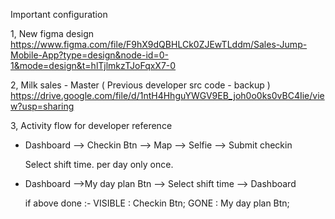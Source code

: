 Important configuration

 1, New figma design
    https://www.figma.com/file/F9hX9dQBHLCk0ZJEwTLddm/Sales-Jump-Mobile-App?type=design&node-id=0-1&mode=design&t=hlTjlmkzTJoFqxX7-0
 
 2, Milk sales - Master ( Previous developer src code - backup )
    https://drive.google.com/file/d/1ntH4HhguYWGV9EB_joh0o0ks0vBC4Iie/view?usp=sharing

 3, Activity flow for developer reference
      
   - Dashboard --> Checkin Btn --> Map --> Selfie --> Submit checkin

     Select shift time. per day only once.
   - Dashboard -->My day plan Btn --> Select shift time --> Dashboard

     if above done :-
     VISIBLE : Checkin Btn;
     GONE : My day plan Btn;
